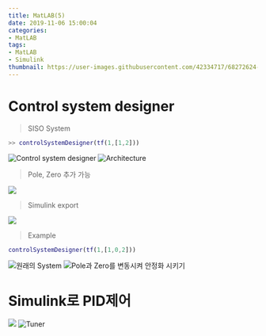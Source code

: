 ```yaml
---
title: MatLAB(5)
date: 2019-11-06 15:00:04
categories:
- MatLAB
tags:
- MatLAB
- Simulink
thumbnail: https://user-images.githubusercontent.com/42334717/68272624-95252780-00a7-11ea-9c69-39ae46e2a499.png
---
```

# Control system designer

> SISO System

~~~Matlab
>> controlSystemDesigner(tf(1,[1,2]))
~~~
<!-- more -->
![Control system designer](https://user-images.githubusercontent.com/42334717/68272624-95252780-00a7-11ea-9c69-39ae46e2a499.png)
![Architecture](https://user-images.githubusercontent.com/42334717/68272880-4deb6680-00a8-11ea-985d-fbfa1b949c75.png)

> Pole, Zero 추가 가능

![](https://user-images.githubusercontent.com/42334717/68272777-006ef980-00a8-11ea-972d-07d84a487752.png)

> Simulink export

![](https://user-images.githubusercontent.com/42334717/68272831-25fc0300-00a8-11ea-9feb-c365ba1a4911.png)

> Example

~~~Matlab
controlSystemDesigner(tf(1,[1,0,2]))
~~~

![원래의 System](https://user-images.githubusercontent.com/42334717/68273645-6e1c2500-00aa-11ea-9ef8-bf99b65d1b54.png)
![Pole과 Zero를 변동시켜 안정화 시키기](https://user-images.githubusercontent.com/42334717/68273575-2dbca700-00aa-11ea-817e-4a3356902d52.png)

# Simulink로 PID제어

![](https://user-images.githubusercontent.com/42334717/68274014-54c7a880-00ab-11ea-8188-9d9eb3ef1b78.png)
![Tuner](https://user-images.githubusercontent.com/42334717/68274332-31e9c400-00ac-11ea-88c7-7254cba4bd2b.png)
